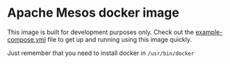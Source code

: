 # Apache Mesos docker image

This image is built for development purposes only. Check out the [example-compose.yml]()
file to get up and running using this image quickly.

Just remember that you need to install docker in `/usr/bin/docker`
